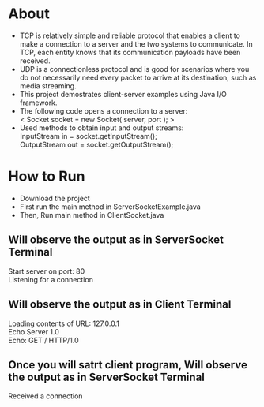 # About
- TCP is relatively simple and reliable protocol that enables a client to make a connection to a server and the two systems to communicate. In TCP, each entity knows that its communication payloads have been received.
- UDP is a connectionless protocol and is good for scenarios where you do not necessarily need every packet to arrive at its destination, such as media streaming.
- This project demostrates client-server examples using Java I/O framework.
- The following code opens a connection to a server: <BR/>
	< Socket socket = new Socket( server, port ); >
- Used methods to obtain input and output streams: <BR/>
	InputStream in = socket.getInputStream(); <BR/>
	OutputStream out = socket.getOutputStream();

# How to Run
- Download the project
- First run the main method in ServerSocketExample.java
- Then, Run main method in ClientSocket.java

Will observe the output as in ServerSocket Terminal
-----------------------------------------------------
Start server on port: 80 <BR/>
Listening for a connection

Will observe the output as in Client Terminal
-----------------------------------------------------
Loading contents of URL: 127.0.0.1 <BR/>
Echo Server 1.0 <BR/>
Echo: GET / HTTP/1.0

Once you will satrt client program,
Will observe the output as in ServerSocket Terminal
-----------------------------------------------------
Received a connection

